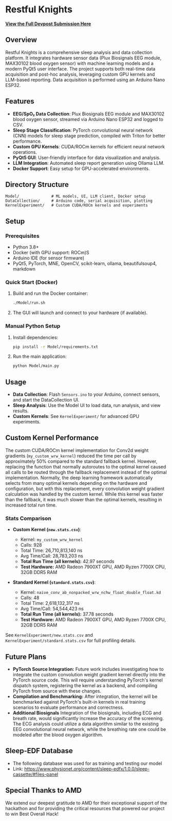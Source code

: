 # Restful Knights

[**View the Full Devpost Submission Here**](https://devpost.com/software/restful-knights)

## Overview

 Restful Knights is a comprehensive sleep analysis and data collection platform. It integrates hardware sensor data (Plux Biosignals EEG module, MAX30102 blood oxygen sensor) with machine learning models and a modern PyQt5 user interface. The project supports both real-time data acquisition and post-hoc analysis, leveraging custom GPU kernels and LLM-based reporting. Data acquisition is performed using an Arduino Nano ESP32.

## Features

- **EEG/SpO₂ Data Collection**: Plux Biosignals EEG module and MAX30102 blood oxygen sensor, streamed via Arduino Nano ESP32 and logged to CSV.
- **Sleep Stage Classification**: PyTorch convolutional neural network (CNN) models for sleep stage prediction, compiled with Triton for better performance.
- **Custom GPU Kernels**: CUDA/ROCm kernels for efficient neural network operations.
- **PyQt5 GUI**: User-friendly interface for data visualization and analysis.
- **LLM Integration**: Automated sleep report generation using Ollama LLM.
- **Docker Support**: Easy setup for GPU-accelerated environments.

## Directory Structure

```
Model/              # ML models, UI, LLM client, Docker setup
DataCollection/     # Arduino code, serial acquisition, plotting
KernelExperiment/   # Custom CUDA/ROCm kernels and experiments
```

## Setup

### Prerequisites

- Python 3.8+
- Docker (with GPU support: ROCm)S
- Arduino IDE (for sensor firmware)
- PyQt5, PyTorch, MNE, OpenCV, scikit-learn, ollama, beautifulsoup4, markdown

### Quick Start (Docker)

1. Build and run the Docker container:
    ```sh
    ./Model/run.sh
    ```

2. The GUI will launch and connect to your hardware (if available).

### Manual Python Setup

1. Install dependencies:
    ```sh
    pip install -r Model/requirements.txt
    ```

2. Run the main application:
    ```sh
    python Model/main.py
    ```

## Usage

- **Data Collection**: Flash `Sensors.ino` to your Arduino, connect sensors, and start the DataCollection UI.
- **Sleep Analysis**: Use the Model UI to load data, run analysis, and view results.
- **Custom Kernels**: See `KernelExperiment/` for advanced GPU experiments.

## Custom Kernel Performance

The custom CUDA/ROCm kernel implementation for Conv2d weight gradients (`my_custom_wrw_kernel`) reduced the time per call by approximately 50% compared to the standard fallback kernel. However, replacing the function that normally autoroutes to the optimal kernel caused all calls to be routed through the fallback replacement instead of the optimal implementation. Normally, the deep learning framework automatically selects from many optimal kernels depending on the hardware and configuration, but with this replacement, every convolution weight gradient calculation was handled by the custom kernel. While this kernel was faster than the fallback, it was much slower than the optimal kernels, resulting in increased total run time.

### Stats Comparison

- **Custom Kernel (`new.stats.csv`)**:
  - Kernel: `my_custom_wrw_kernel`
  - Calls: 928
  - Total Time: 26,710,813,140 ns
  - Avg Time/Call: 28,783,203 ns
  - **Total Run Time (all kernels):** 42.97 seconds
  - **Test Hardware:** AMD Radeon 7900XT GPU, AMD Ryzen 7700X CPU, 32GB DDR5 RAM

- **Standard Kernel (`standard.stats.csv`)**:
  - Kernel: `naive_conv_ab_nonpacked_wrw_nchw_float_double_float.kd`
  - Calls: 48
  - Total Time: 2,618,132,317 ns
  - Avg Time/Call: 54,544,423 ns
  - **Total Run Time (all kernels):** 37.78 seconds
  - **Test Hardware:** AMD Radeon 7900XT GPU, AMD Ryzen 7700X CPU, 32GB DDR5 RAM

See `KernelExperiment/new.stats.csv` and `KernelExperiment/standard.stats.csv` for full profiling details.

## Future Plans

- **PyTorch Source Integration:**
  Future work includes investigating how to integrate the custom convolution weight gradient kernel directly into the PyTorch source code. This will require understanding PyTorch's kernel dispatch system, registering the kernel as a backend, and compiling PyTorch from source with these changes.
- **Compilation and Benchmarking:**
  After integration, the kernel will be benchmarked against PyTorch's built-in kernels in real training scenarios to evaluate performance and correctness.
- **Additional Biosignals**
  Integration of the biosignals, including ECG and breath rate, would significantly increase the accuracy of the screening. The ECG analysis could utilize a data algorithm similar to the existing EEG convolutional neural network, while the breathing rate one could be modeled after the blood oxygen algorithm.


## Sleep-EDF Database
- The following database was used for as training and testing our model
- Link: https://www.physionet.org/content/sleep-edfx/1.0.0/sleep-cassette/#files-panel

## Special Thanks to AMD
We extend our deepest gratitude to AMD for their exceptional support of the hackathon and for providing the critical resources that powered our project to win Best Overall Hack!
